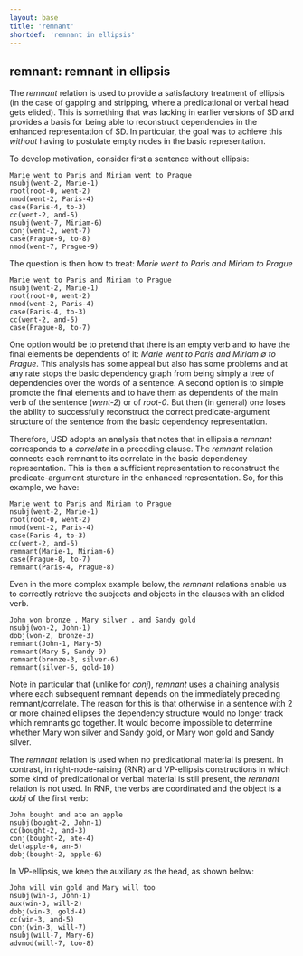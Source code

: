 ```yaml
---
layout: base
title: 'remnant'
shortdef: 'remnant in ellipsis'
---
```


## remnant: remnant in ellipsis

The *remnant* relation is used to provide a satisfactory treatment of ellipsis (in
the case of gapping and stripping, where a predicational or verbal
head gets elided). This is something that was lacking in earlier versions
of SD and provides a basis for being able to reconstruct dependencies
in the enhanced representation of SD. 
In particular, the goal was to achieve this *without* having to postulate empty nodes in the basic representation.

To develop motivation, consider first a sentence without ellipsis:

~~~ sdparse
Marie went to Paris and Miriam went to Prague
nsubj(went-2, Marie-1)
root(root-0, went-2)
nmod(went-2, Paris-4)
case(Paris-4, to-3)
cc(went-2, and-5)
nsubj(went-7, Miriam-6)
conj(went-2, went-7)
case(Prague-9, to-8)
nmod(went-7, Prague-9)
~~~

The question is then how to treat: *Marie went to Paris and Miriam to Prague*

~~~ sdparse
Marie went to Paris and Miriam to Prague
nsubj(went-2, Marie-1)
root(root-0, went-2)
nmod(went-2, Paris-4)
case(Paris-4, to-3)
cc(went-2, and-5)
case(Prague-8, to-7)
~~~

One option would be to pretend that there is an empty verb and to have the final elements be dependents of it: *Marie went to Paris and Miriam ∅ to Prague*. This analysis has some appeal but also has some problems and at any rate stops the basic dependency graph from being simply a tree of dependencies over the words of a sentence. A second option is to simple promote the final elements and to have them as dependents of the main verb of the sentence (*went-2*) or of *root-0*. But then (in general) one loses the ability to successfully reconstruct the correct predicate-argument structure of the sentence from the basic dependency representation.

Therefore, USD adopts an analysis that notes that in ellipsis a *remnant* corresponds to a *correlate* in a preceding clause. The *remnant* relation connects each remnant to its correlate in the basic dependency representation. This is then a sufficient representation to reconstruct the predicate-argument sturcture in the enhanced representation. So, for this example, we have:

~~~ sdparse
Marie went to Paris and Miriam to Prague
nsubj(went-2, Marie-1)
root(root-0, went-2)
nmod(went-2, Paris-4)
case(Paris-4, to-3)
cc(went-2, and-5)
remnant(Marie-1, Miriam-6)
case(Prague-8, to-7)
remnant(Paris-4, Prague-8)
~~~

Even in the more complex example below, the *remnant*
relations enable us to correctly retrieve the subjects and objects in
the clauses with an elided verb.

~~~ sdparse
John won bronze , Mary silver , and Sandy gold
nsubj(won-2, John-1)
dobj(won-2, bronze-3)
remnant(John-1, Mary-5)
remnant(Mary-5, Sandy-9)
remnant(bronze-3, silver-6)
remnant(silver-6, gold-10)
~~~

Note in particular that (unlike for *conj*), *remnant* uses a chaining analysis where each subsequent remnant depends on the immediately preceding remnant/correlate. The reason for this is that otherwise in a sentence with 2 or more chained ellipses the dependency structure would no longer track which remnants go together. It would become impossible to determine whether Mary won silver and Sandy gold, or Mary won gold and Sandy silver.

The *remnant* relation is used when no predicational material is present. In contrast, in right-node-raising (RNR) and VP-ellipsis constructions in which some kind of predicational or verbal material is still present, the *remnant* relation is not used. In RNR, the verbs
are coordinated and the object is a *dobj* of the first verb:

~~~ sdparse
John bought and ate an apple
nsubj(bought-2, John-1)
cc(bought-2, and-3)
conj(bought-2, ate-4)
det(apple-6, an-5)
dobj(bought-2, apple-6)
~~~

In VP-ellipsis, we keep the auxiliary as the head, as shown below:

~~~ sdparse
John will win gold and Mary will too
nsubj(win-3, John-1)
aux(win-3, will-2)
dobj(win-3, gold-4)
cc(win-3, and-5)
conj(win-3, will-7)
nsubj(will-7, Mary-6)
advmod(will-7, too-8)
~~~
